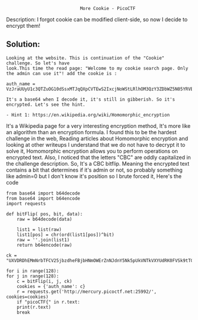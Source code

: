                                 More Cookie - PicoCTF


Description:
    I forgot cookie can be modified client-side, so now I decide to encrypt them!

Solution:
---------
    Looking at the website. This is continuation of the "Cookie" challenge. So let's have
    look.This time the read page: "Welcome to my cookie search page. Only the admin can use it"! add the cookie is :
    
    auth_name = VzJraUUyU1c3QTZuOG10dSsxMTJqQXpCVTEwS2IxcjNoWStLRlhOM3QzY3ZDbWZ5N05YRVB4UnB2ZEFZYnptRjhVakRTRE5FTHo1RVpsVitxcVkrRHBOOWFSMng2S1djekhlNE8zK3liUjdvb1Ywd1U1ZTBXblVqZGw0RmtwMFE=

    It's a base64 when I decode it, it's still in gibberish. So it's encrypted. Let's see the hint.

    - Hint 1: https://en.wikipedia.org/wiki/Homomorphic_encryption

It's a Wikipedia page for a very interesting encryption method, It's more like an algorithm than an encryption formula. I found this to be the hardest challenge in the web, Reading articles about Homomorphic encryption and looking at other writeups I understand that we do not have to decrypt it to solve it, Homomorphic encryption allows you to perform operations on encrypted text. Also, I noticed that the letters "CBC" are oddly capitalized in the challenge description. So, It's a CBC bitflip. Meaning the encrypted text contains a bit that determines if it's admin or not, so probably something like admin=0 but I don't know it's position so I brute forced it, Here's the code

    from base64 import b64decode
    from base64 import b64encode
    import requests

    def bitFlip( pos, bit, data):
        raw = b64decode(data)

        list1 = list(raw)
        list1[pos] = chr(ord(list1[pos])^bit)
        raw = ''.join(list1)
        return b64encode(raw)

    ck = "UXVDRDhEMmNrbTFCV25jbzdheFBjbHNmOWErZnNJdnY5Nk5pUkVNTkVXYUdRK0FVSk9tTGtRT3h1a0dWSDJrbmNHSUxsRTlNR2FZZFJaZ3RRb09EdngyUnd6L3FlbCtPSmZjbnJUVE5pWnVVUHNDQ1lJdFkzbTI4N29NWWxBRU4="

    for i in range(128):
    for j in range(128):
        c = bitFlip(i, j, ck)
        cookies = {'auth_name': c}
        r = requests.get('http://mercury.picoctf.net:25992/', cookies=cookies)
        if "picoCTF{" in r.text:
        print(r.text)
        break